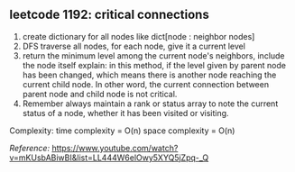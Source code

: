 ## leetcode 1192: critical connections

1. create dictionary for all nodes like dict[node : neighbor nodes]
2. DFS traverse all nodes, for each node, give it a current level
3. return the minimum level among the current node's neighbors, include the node itself
    explain: in this method, if the level given by parent node has been changed, which means there is another node reaching the current child node. In other word, the current connection between parent node and child node is not critical.
4. Remember always maintain a rank or status array to note the current status of a node, whether it has been visited or visiting.

Complexity:
time complexity = O(n)
space complexity = O(n)

_Reference:_
https://www.youtube.com/watch?v=mKUsbABiwBI&list=LL444W6elOwy5XYQ5jZpq-_Q
